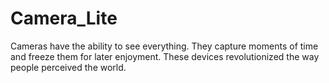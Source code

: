 # Camera_Lite
Cameras have the ability to see everything. They capture moments of time and freeze them for later enjoyment. These devices revolutionized the way people perceived the world.


